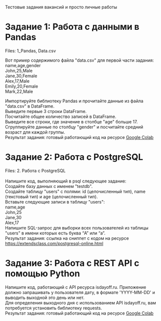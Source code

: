 Тестовые задания вакансий и просто личные работы

# Задание 1: Работа с данными в Pandas<br>
Files: 1_Pandas, Data.csv<br>

Вот пример содержимого файла "data.csv" для первой части задания:<br>
name,age,gender<br>
John,25,Male<br>
Jane,30,Female<br>
Alex,17,Male<br>
Emily,20,Female<br>
Mark,22,Male<br>

Импортируйте библиотеку Pandas и прочитайте данные из файла "data.csv" в DataFrame.<br>
Выведите первые 3 строки DataFrame.<br>
Посчитайте общее количество записей в DataFrame.<br>
Выведите все строки, где значение в столбце "age" больше 17.<br>
Сгруппируйте данные по столбцу "gender" и посчитайте средний возраст для каждой группы.<br>
Результат задания: готовый работающий код на ресурсе [Google Colab ](https://colab.research.google.com/)<br>

# Задание 2: Работа с PostgreSQL<br>
Files: 2. Работа с PostgreSQL<br><br>
Напишите код, выполняющий в psql следующее задание:<br>
Создайте базу данных с именем "testdb".<br>
Создайте таблицу "users" с полями: id (целочисленный тип), name (текстовый тип) и age (целочисленный тип).<br>
Вставьте следующие записи в таблицу "users":<br>
  name,age<br>
  John,25<br>
  Jane,30<br>
  Alex,17<br>
Напишите SQL-запрос для выборки всех пользователей из таблицы "users" в имени которых есть буква “A” или “a”.<br>
Результат задания: ссылка на сниппет с кодом на ресурсе https://extendsclass.com/postgresql-online.html <br>

# Задание 3: Работа с REST API с помощью Python<br>
Напишите код, работающий с API ресурса isdayoff.ru. Приложение должно запрашивать у пользователя дату, в формате 'YYYY-MM-DD' и выводить выходной это день или нет.<br>
Для определения выходного дня с использованием API isdayoff.ru, вам потребуется установить библиотеку requests.<br>
Результат задания: готовый работающий код на ресурсе [Google Colab](https://colab.research.google.com/)
